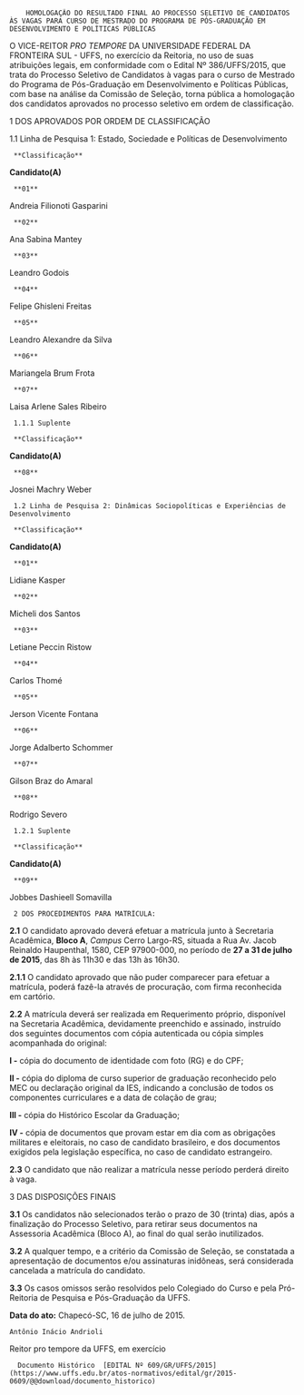         HOMOLOGAÇÃO DO RESULTADO FINAL AO PROCESSO SELETIVO DE CANDIDATOS ÀS VAGAS PARA CURSO DE MESTRADO DO PROGRAMA DE PÓS-GRADUAÇÃO EM DESENVOLVIMENTO E POLÍTICAS PÚBLICAS  

O VICE-REITOR *PRO TEMPORE* DA UNIVERSIDADE FEDERAL DA FRONTEIRA SUL - UFFS, no exercício da Reitoria, no uso de suas atribuições legais, em conformidade com o Edital Nº 386/UFFS/2015, que trata do Processo Seletivo de Candidatos à vagas para o curso de Mestrado do Programa de Pós-Graduação em Desenvolvimento e Políticas Públicas, com base na análise da Comissão de Seleção, torna pública a homologação dos candidatos aprovados no processo seletivo em ordem de classificação.

 1 DOS APROVADOS POR ORDEM DE CLASSIFICAÇÃO

 1.1 Linha de Pesquisa 1: Estado, Sociedade e Políticas de Desenvolvimento

     **Classificação**

   **Candidato(A)**

     **01**

   Andreia Filionoti Gasparini

     **02**

   Ana Sabina Mantey

     **03**

   Leandro Godois

     **04**

   Felipe Ghisleni Freitas

     **05**

   Leandro Alexandre da Silva

     **06**

   Mariangela Brum Frota

     **07**

   Laisa Arlene Sales Ribeiro

     1.1.1 Suplente

     **Classificação**

   **Candidato(A)**

     **08**

   Josnei Machry Weber

     1.2 Linha de Pesquisa 2: Dinâmicas Sociopolíticas e Experiências de Desenvolvimento

     **Classificação**

   **Candidato(A)**

     **01**

   Lidiane Kasper

     **02**

   Micheli dos Santos

     **03**

   Letiane Peccin Ristow

     **04**

   Carlos Thomé

     **05**

   Jerson Vicente Fontana

     **06**

   Jorge Adalberto Schommer

     **07**

   Gilson Braz do Amaral

     **08**

   Rodrigo Severo

     1.2.1 Suplente

     **Classificação**

   **Candidato(A)**

     **09**

   Jobbes Dashieell Somavilla

     2 DOS PROCEDIMENTOS PARA MATRÍCULA:

 **2.1** O candidato aprovado deverá efetuar a matrícula junto à Secretaria Acadêmica, **Bloco A**, *Campus* Cerro Largo-RS, situada a Rua Av. Jacob Reinaldo Haupenthal, 1580, CEP 97900-000, no período de **27 a 31 de julho de 2015**, das 8h às 11h30 e das 13h às 16h30.

 **2.1.1** O candidato aprovado que não puder comparecer para efetuar a matrícula, poderá fazê-la através de procuração, com firma reconhecida em cartório.

 **2.2** A matrícula deverá ser realizada em Requerimento próprio, disponível na Secretaria Acadêmica, devidamente preenchido e assinado, instruído dos seguintes documentos com cópia autenticada ou cópia simples acompanhada do original:

 **I -** cópia do documento de identidade com foto (RG) e do CPF;

 **II -** cópia do diploma de curso superior de graduação reconhecido pelo MEC ou declaração original da IES, indicando a conclusão de todos os componentes curriculares e a data de colação de grau;

 **III -** cópia do Histórico Escolar da Graduação;

 **IV -** cópia de documentos que provam estar em dia com as obrigações militares e eleitorais, no caso de candidato brasileiro, e dos documentos exigidos pela legislação específica, no caso de candidato estrangeiro.

 **2.3** O candidato que não realizar a matrícula nesse período perderá direito à vaga.

 3 DAS DISPOSIÇÕES FINAIS

 **3.1** Os candidatos não selecionados terão o prazo de 30 (trinta) dias, após a finalização do Processo Seletivo, para retirar seus documentos na Assessoria Acadêmica (Bloco A), ao final do qual serão inutilizados.

 **3.2** A qualquer tempo, e a critério da Comissão de Seleção, se constatada a apresentação de documentos e/ou assinaturas inidôneas, será considerada cancelada a matrícula do candidato.

 **3.3** Os casos omissos serão resolvidos pelo Colegiado do Curso e pela Pró-Reitoria de Pesquisa e Pós-Graduação da UFFS.

  

   **Data do ato:** Chapecó-SC, 16 de julho de 2015.   
 

    Antônio Inácio Andrioli   
 Reitor pro tempore da UFFS, em exercício 

      Documento Histórico  [EDITAL Nº 609/GR/UFFS/2015](https://www.uffs.edu.br/atos-normativos/edital/gr/2015-0609/@@download/documento_historico)     
      